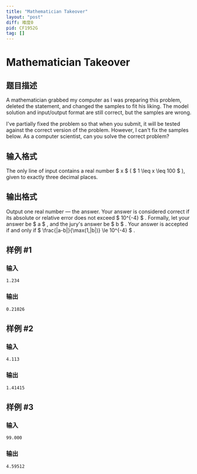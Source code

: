 ```yaml
---
title: "Mathematician Takeover"
layout: "post"
diff: 难度0
pid: CF1952G
tag: []
---
```


# Mathematician Takeover

## 题目描述

A mathematician grabbed my computer as I was preparing this problem, deleted the statement, and changed the samples to fit his liking. The model solution and input/output format are still correct, but the samples are wrong.

I've partially fixed the problem so that when you submit, it will be tested against the correct version of the problem. However, I can't fix the samples below. As a computer scientist, can you solve the correct problem?

## 输入格式

The only line of input contains a real number $ x $ ( $ 1 \leq x \leq 100 $ ), given to exactly three decimal places.

## 输出格式

Output one real number — the answer. Your answer is considered correct if its absolute or relative error does not exceed $ 10^{-4} $ . Formally, let your answer be $ a $ , and the jury's answer be $ b $ . Your answer is accepted if and only if $ \frac{|a-b|}{\max(1,|b|)} \le 10^{-4} $ .

## 样例 #1

### 输入

```
1.234
```

### 输出

```
0.21026
```

## 样例 #2

### 输入

```
4.113
```

### 输出

```
1.41415
```

## 样例 #3

### 输入

```
99.000
```

### 输出

```
4.59512
```

